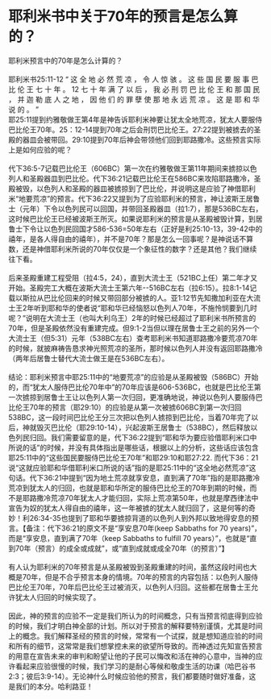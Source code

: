 # 耶利米书中关于70年的预言是怎么算的？



<p>耶利米预言中的70年是怎么计算的？<br />
&nbsp;<br />
耶利米书25:11-12 “&nbsp;这 全 地 必 然 荒 凉 ， 令 人 惊 骇 。 这 些 国 民 要 服 事 巴 比 伦 王 七 十 年 。 12 七 十 年 满 了 以 后 ， 我 必 刑 罚 巴 比 伦 王 和 那 国 民 ， 并 迦 勒 底 人 之 地 ， 因 他 们 的 罪 孽 使 那 地 永 远 荒 凉 。 这 是 耶 和 华 说 的 。&nbsp;”<br />
耶25:11提到约雅敬做王第4年是神告诉耶利米神要让犹太全地荒凉，犹太人要服侍巴比伦王70年。25：12-14提到70年之后会刑罚巴比伦王。27:22提到被掳去的圣殿的器皿会被带回。29:10提到70年后神会带领他们回到耶路撒冷。这些预言实际上是如何应验的呢？<br />
&nbsp;<br />
代下36:5-7记载巴比伦王（606BC）第一次在约雅敬做王第11年期间来掳掠以色列人和圣殿器皿到巴比伦。代下36:21记载巴比伦王在586BC来攻陷耶路撒冷，圣殿被毁，以色列人和圣殿的器皿被掳掠到了巴比伦，并说明这是应验了神借耶利米“地要荒凉”的预言。代下36:22又提到为了应验耶利米的预言，神让波斯王居鲁士（元年）下令以色列民可以回国，并带回圣殿器皿（拉1:7），那是536BC左右，这时候巴比伦王已经被波斯王所灭。如果说耶利米的预言是从圣殿被毁计算，到居鲁士下令让以色列民回国才586-536=50年左右（正好是利25:10-13，39-42中的禧年，是各人得自由的禧年），并不是70年？那是怎么一回事呢？是神说话不算数，还是神借耶利米所说的70年仅仅是一个象征性的数字？还是其他？我们继续往下看。<br />
&nbsp;<br />
后来圣殿重建工程受阻（拉4:5，24），直到大流士王（521BC上任）第二年才又开始。圣殿完工大概在波斯大流士王第六年--516BC左右（拉6:15）。拉8:1-14记载以斯拉从巴比伦回来的时候又带回部分被掳的人。亚1:12节先知撒加利亚在大流士王2年听到耶和华的使者说“耶和华已经恼怒以色列人70年，不施怜悯要到几时呢？”说明在大流士王（也叫大利乌王）2年的时候已经超过了耶利米书所预言的70年，但是圣殿依然没有重建完成。但9:1-2当但以理在居鲁士王之前的另外一个大流士王（但5:31）元年（538BC左右）查考耶利米书知道耶路撒冷要荒凉70年的时候，就披麻祷告恳求神光照荒凉的圣所，那时候以色列人并没有返回耶路撒冷（两年后居鲁士替代大流士做王是在536BC左右）。<br />
&nbsp;<br />
结论：耶利米预言中耶25:11中的“地要荒凉”的应验是从圣殿被毁（586BC）开始的，而“犹太人服侍巴比伦70年中”的70年应该是606-536BC，也就是巴比伦王第一次掳掠到居鲁士王让以色列人第一次归回，更准确地说，神说以色列人要服侍巴比伦王70年的预言（耶29:10）的应验是从第一次被掳606BC到第一次归回538BC，这一段时间巴比伦王分三次把以色列人掳掠到巴比伦，当着70年完了以后，神就毁灭巴比伦（耶29:10-14），兴起波斯王居鲁士（538BC），然后释放以色列民归回。我们需要留意的是，代下36:22提到“耶和华为要应验借耶利米口中所说的话”的时候，并没有具体指出是哪些话，根据以上的分析，这些话应该包含耶25:11中的“这些国民要服侍巴比伦王70年”和耶29:10和耶27:22.&nbsp;而代下36：21说“这就应验耶和华借耶利米口所说的话”指的是耶25:11中的“这全地必然荒凉”这句话。代下36:21中提到“因为地土荒凉就享安息，直到满了70年”指的是耶路撒冷荒凉到犹太人的归回，也就是耶和华所定的服侍巴比伦王的70年到期的时候，而不是耶路撒冷荒凉70年犹太人才能归回，实际上荒凉第50年，也就是摩西律法中宣告为奴的犹太人得自由的禧年，这一年被掳的犹太人就归回了，这是何等的奇妙！利26:34-35也提到了耶和华要掳掠背道的以色列人到外邦以致地得安息的预言。【备注：代下36:21的原文不是“享安息70年(keep&nbsp;Sabbaths&nbsp;for&nbsp;70&nbsp;years)”，而是“享安息，直到满了70年（keep&nbsp;Sabbaths&nbsp;to&nbsp;fulfill&nbsp;70&nbsp;years）”，也就是“直到70年（预言）的成全或成就”，或“直到成就或成全70年（的预言）”】<br />
&nbsp;<br />
有人认为耶利米的70年预言是从圣殿被毁到圣殿重建的时间，虽然这段时间也大概是70年，但是不合乎预言本身的情境。70年的预言的内容包括：以色列人服侍巴比伦王70年，70年后巴比伦王过被消灭，以色列人归回。这些都在居鲁士王允许犹太人归回的时候实现了。<br />
&nbsp;<br />
因此，神的预言的应验不一定是我们所认为的时间概念，只有当预言彻底得到应验的时候，我们才明白神全部的计划。所以对于预言的解释要特别谨慎，尤其是时间上的概念。我们解释圣经的预言的时候，常常有一个试探，就是想知道应验的时间和所有的细节，这常常是我们想掌控未来的欲望所导致的。而神透过先知宣告预言的用意在宣告未来的审判和盼望让他的子民可以悔改和活在神的心意中，当神的应许看起来应验很慢的时候，我们学习的是耐心等候和敬虔生活的功课（哈巴谷书2:3；彼后3:9-14）。无论神什么时候应验他的预言，我们都要随时做好准备，这是我们的本分。哈利路亚！</p>